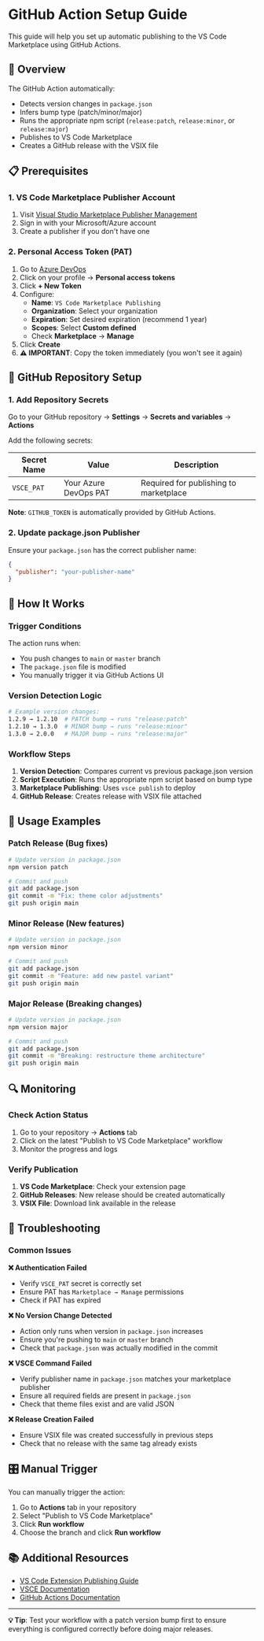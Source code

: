 # GitHub Action Setup Guide

This guide will help you set up automatic publishing to the VS Code Marketplace using GitHub Actions.

## 🚀 Overview

The GitHub Action automatically:
- Detects version changes in `package.json`
- Infers bump type (patch/minor/major)
- Runs the appropriate npm script (`release:patch`, `release:minor`, or `release:major`)
- Publishes to VS Code Marketplace
- Creates a GitHub release with the VSIX file

## 📋 Prerequisites

### 1. VS Code Marketplace Publisher Account

1. Visit [Visual Studio Marketplace Publisher Management](https://marketplace.visualstudio.com/manage)
2. Sign in with your Microsoft/Azure account
3. Create a publisher if you don't have one

### 2. Personal Access Token (PAT)

1. Go to [Azure DevOps](https://dev.azure.com/)
2. Click on your profile → **Personal access tokens**
3. Click **+ New Token**
4. Configure:
   - **Name**: `VS Code Marketplace Publishing`
   - **Organization**: Select your organization
   - **Expiration**: Set desired expiration (recommend 1 year)
   - **Scopes**: Select **Custom defined**
   - Check **Marketplace** → **Manage**
5. Click **Create**
6. **⚠️ IMPORTANT**: Copy the token immediately (you won't see it again)

## 🔧 GitHub Repository Setup

### 1. Add Repository Secrets

Go to your GitHub repository → **Settings** → **Secrets and variables** → **Actions**

Add the following secrets:

| Secret Name | Value | Description |
|-------------|--------|-------------|
| `VSCE_PAT` | Your Azure DevOps PAT | Required for publishing to marketplace |

**Note**: `GITHUB_TOKEN` is automatically provided by GitHub Actions.

### 2. Update package.json Publisher

Ensure your `package.json` has the correct publisher name:

```json
{
  "publisher": "your-publisher-name"
}
```

## 🎯 How It Works

### Trigger Conditions
The action runs when:
- You push changes to `main` or `master` branch
- The `package.json` file is modified
- You manually trigger it via GitHub Actions UI

### Version Detection Logic
```bash
# Example version changes:
1.2.9 → 1.2.10  # PATCH bump → runs "release:patch"
1.2.10 → 1.3.0  # MINOR bump → runs "release:minor"  
1.3.0 → 2.0.0   # MAJOR bump → runs "release:major"
```

### Workflow Steps
1. **Version Detection**: Compares current vs previous package.json version
2. **Script Execution**: Runs the appropriate npm script based on bump type
3. **Marketplace Publishing**: Uses `vsce publish` to deploy
4. **GitHub Release**: Creates release with VSIX file attached

## 📝 Usage Examples

### Patch Release (Bug fixes)
```bash
# Update version in package.json
npm version patch

# Commit and push
git add package.json
git commit -m "Fix: theme color adjustments"
git push origin main
```

### Minor Release (New features)
```bash
# Update version in package.json  
npm version minor

# Commit and push
git add package.json
git commit -m "Feature: add new pastel variant"
git push origin main
```

### Major Release (Breaking changes)
```bash
# Update version in package.json
npm version major

# Commit and push
git add package.json  
git commit -m "Breaking: restructure theme architecture"
git push origin main
```

## 🔍 Monitoring

### Check Action Status
1. Go to your repository → **Actions** tab
2. Click on the latest "Publish to VS Code Marketplace" workflow
3. Monitor the progress and logs

### Verify Publication
1. **VS Code Marketplace**: Check your extension page
2. **GitHub Releases**: New release should be created automatically
3. **VSIX File**: Download link available in the release

## 🚨 Troubleshooting

### Common Issues

**❌ Authentication Failed**
- Verify `VSCE_PAT` secret is correctly set
- Ensure PAT has `Marketplace → Manage` permissions
- Check if PAT has expired

**❌ No Version Change Detected**
- Action only runs when version in `package.json` increases
- Ensure you're pushing to `main` or `master` branch
- Check that `package.json` was actually modified in the commit

**❌ VSCE Command Failed**
- Verify publisher name in `package.json` matches your marketplace publisher
- Ensure all required fields are present in `package.json`
- Check that theme files exist and are valid JSON

**❌ Release Creation Failed**
- Ensure VSIX file was created successfully in previous steps
- Check that no release with the same tag already exists

## 🎛️ Manual Trigger

You can manually trigger the action:
1. Go to **Actions** tab in your repository
2. Select "Publish to VS Code Marketplace"
3. Click **Run workflow**
4. Choose the branch and click **Run workflow**

## 📚 Additional Resources

- [VS Code Extension Publishing Guide](https://code.visualstudio.com/api/working-with-extensions/publishing-extension)
- [VSCE Documentation](https://github.com/microsoft/vscode-vsce)
- [GitHub Actions Documentation](https://docs.github.com/en/actions)

---

**💡 Tip**: Test your workflow with a patch version bump first to ensure everything is configured correctly before doing major releases. 